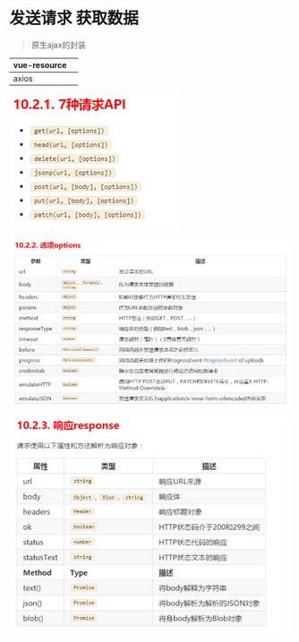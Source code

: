 

# 发送请求  获取数据  

> 原生ajax的封装

| vue-resource |  |
| :--- | :--- |
| axios |  |





![](/assets/0111.png)



![](/assets/0222.png)



![](/assets/0333.png)

